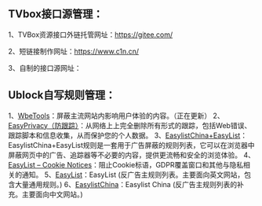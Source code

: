 ## TVbox接口源管理：
1、TVBox资源接口外链托管网址：https://gitee.com/

2、短链接制作网址：https://www.c1n.cn/

3、自制的接口源网址：

## Ublock自写规则管理：
1、[WbeTools](https://gitee.com/onlydrive/Olny/raw/master/Ublock/WebTools.txt)：屏蔽主流网站内影响用户体验的内容。（正在更新）
2、[EasyPrivacy（防跟踪）](https://easylist-downloads.adblockplus.org/easyprivacy.txt)：从网络上上完全删除所有形式的跟踪，包括Web错误、跟踪脚本和信息收集，从而保护您的个人数据。
3、[EasylistChina+EasyList](https://easylist-downloads.adblockplus.org/easylistchina+easylist.txt)：EasylistChina+EasyList规则是一套用于广告屏蔽的规则列表，它可以在浏览器中屏蔽网页中的广告、追踪器等不必要的内容，提供更流畅和安全的浏览体验。
4、[EasyList – Cookie Notices](https://ublockorigin.github.io/uAssets/thirdparties/easylist-cookies.txt)：阻止Cookie标语，GDPR覆盖窗口和其他与隐私相关的通知。
5、[EasyList](https://easylist-downloads.adblockplus.org/easylist.txt)：EasyList (反广告主规则列表。主要面向英文网站，包含大量通用规则。)
6、[EasylistChina](https://easylist-downloads.adblockplus.org/easylistchina.txt)：Easylist China (反广告主规则列表的补充。主要面向中文网站。)
